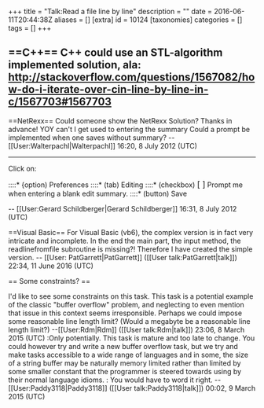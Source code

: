 +++
title = "Talk:Read a file line by line"
description = ""
date = 2016-06-11T20:44:38Z
aliases = []
[extra]
id = 10124
[taxonomies]
categories = []
tags = []
+++

==C++==
C++ could use an STL-algorithm implemented solution, ala:
http://stackoverflow.com/questions/1567082/how-do-i-iterate-over-cin-line-by-line-in-c/1567703#1567703
----

==NetRexx==
Could someone show the NetRexx Solution? Thanks in advance!
 YOY can't I get used to entering the summary
 Could a prompt be implemented when one saves without summary?
--[[User:Walterpachl|Walterpachl]] 16:20, 8 July 2012 (UTC)


-----

Click on:
 
::::* {option)   Preferences
::::* (tab)   Editing
::::* (checkbox)   <big>[ ]</big>   Prompt me when entering a blank edit summary. 
::::* (button)   Save

-- [[User:Gerard Schildberger|Gerard Schildberger]] 16:31, 8 July 2012 (UTC)

==Visual Basic==
For Visual Basic (vb6), the complex version is in fact very intricate and incomplete. In the end the main part, the input method, the readlinefromfile subroutine is missing?! Therefore I have created the simple version.
-- [[User: PatGarrett|PatGarrett]] ([[User talk:PatGarrett|talk]]) 22:34, 11 June 2016 (UTC)

== Some constraints? ==

I'd like to see some constraints on this task. This task is a potential example of the classic "buffer overflow" problem, and neglecting to even mention that issue in this context seems irresponsible. Perhaps we could impose some reasonable line length limit? (Would a megabyte be a reasonable line length limit?) --[[User:Rdm|Rdm]] ([[User talk:Rdm|talk]]) 23:06, 8 March 2015 (UTC)
:Only potentially. This task is mature and too late to change. You could however try and write a new buffer overflow task, but we try and make tasks accessible to a wide range of languages and in some, the size of a string buffer may be naturally memory limited rather than limited by some smaller constant that the programmer is steered towards using by their normal language idioms.
: You would have to word it right. --[[User:Paddy3118|Paddy3118]] ([[User talk:Paddy3118|talk]]) 00:02, 9 March 2015 (UTC)
